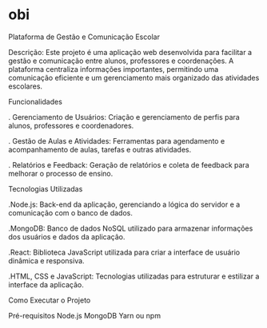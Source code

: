 # obi

Plataforma de Gestão e Comunicação Escolar

Descrição: 
Este projeto é uma aplicação web desenvolvida para facilitar a gestão e comunicação entre alunos, professores e coordenações. A plataforma centraliza informações importantes, permitindo uma comunicação eficiente e um gerenciamento mais organizado das atividades escolares.

Funcionalidades

. Gerenciamento de Usuários: Criação e gerenciamento de perfis para alunos, professores e coordenadores.

. Gestão de Aulas e Atividades: Ferramentas para agendamento e acompanhamento de aulas, tarefas e outras atividades.

. Relatórios e Feedback: Geração de relatórios e coleta de feedback para melhorar o processo de ensino.

Tecnologias Utilizadas

.Node.js: Back-end da aplicação, gerenciando a lógica do servidor e a comunicação com o banco de dados.

.MongoDB: Banco de dados NoSQL utilizado para armazenar informações dos usuários e dados da aplicação.

.React: Biblioteca JavaScript utilizada para criar a interface de usuário dinâmica e responsiva.

.HTML, CSS e JavaScript: Tecnologias utilizadas para estruturar e estilizar a interface da aplicação.

Como Executar o Projeto

Pré-requisitos
Node.js
MongoDB
Yarn ou npm
